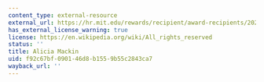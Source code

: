 ```yaml
---
content_type: external-resource
external_url: https://hr.mit.edu/rewards/recipient/award-recipients/2022?page=0
has_external_license_warning: true
license: https://en.wikipedia.org/wiki/All_rights_reserved
status: ''
title: Alicia Mackin
uid: f92c67bf-0901-46d8-b155-9b55c2843ca7
wayback_url: ''
---
```

